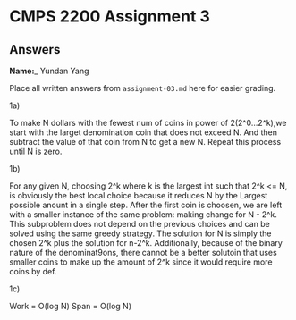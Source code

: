 # CMPS 2200 Assignment 3
## Answers

**Name:**_ Yundan Yang


Place all written answers from `assignment-03.md` here for easier grading.



1a) 

To make N dollars with the fewest num of coins in power of 2(2^0...2^k),we start with the larget denomination coin that does not exceed N. And then subtract the value of that coin from N to get a new N. Repeat this process until N is zero.


1b)

For any given N, choosing 2^k where k is the largest int such that 2^k <= N, is obviously the best local choice because it reduces N by the Largest possible anount in a single step. After the first coin is choosen, we are left with a smaller instance of the same problem: making change for N - 2^k. This subproblem does not depend on the previous choices and can be solved using the same greedy strategy. The solution for N is simply the chosen 2^k plus the solution for n-2^k. Additionally, because of the binary nature of the denominat9ons, there cannot be a better solutoin that uses smaller coins to make up the amount of 2^k since it would require more coins by def.


1c)

Work = O(log N)
Span = O(log N)
